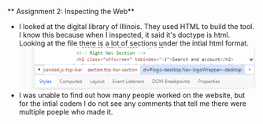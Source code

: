 ** Assignment 2: Inspecting the Web**

* I looked at the digital library of Illinois. They used HTML to build the tool. I know this because when I inspected, it said it's doctype is html. Looking at the file there is a lot of sections under the intial html format.![alt text](image.png)
* I was unable to find out how many people worked on the website, but for the intial codem I do not see any comments that tell me there were multiple poeple who made it.